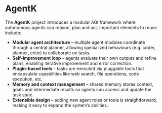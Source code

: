 # AgentK

The **AgentK** project introduces a modular AGI framework where autonomous agents can reason, plan and act. Important elements to reuse include:

- **Modular agent architecture** – multiple agent modules coordinate through a central planner, allowing specialized behaviours (e.g. coder, planner, critic) to collaborate on tasks.
- **Self‑improvement loop** – agents evaluate their own outputs and refine plans, enabling iterative improvement and error correction.
- **Plugin-based tools** – tasks are executed via pluggable tools that encapsulate capabilities like web search, file operations, code execution, etc.
- **Memory and context management** – shared memory stores context, goals and intermediate results so agents can access and update the task state.
- **Extensible design** – adding new agent roles or tools is straightforward, making it easy to expand the system’s abilities.
